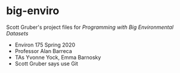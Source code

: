 # big-enviro

Scott Gruber's project files for *Programming with Big Environmental Datasets*

- Environ 175 Spring 2020
- Professor Alan Barreca
- TAs Yvonne Yock, Emma Barnosky
- Scott Gruber says use Git
